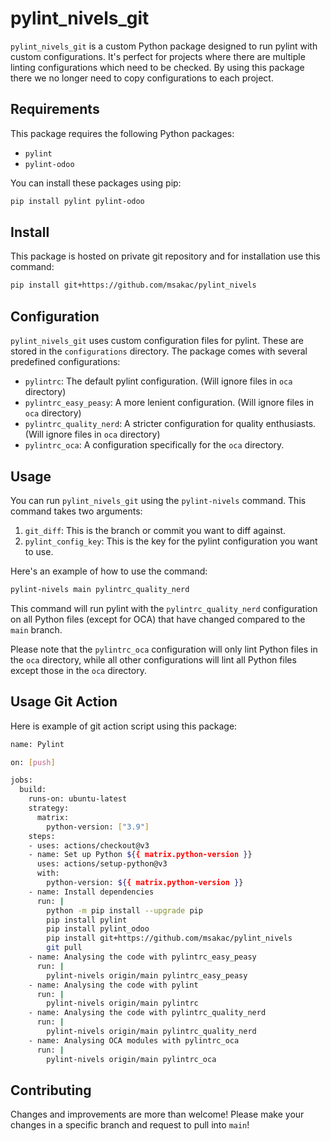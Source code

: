 # pylint_nivels_git

`pylint_nivels_git` is a custom Python package designed to run pylint with custom configurations. It's perfect for projects where there are multiple linting configurations which need to be checked. By using this package there we no longer need to copy configurations to each project.

## Requirements

This package requires the following Python packages:

- `pylint`
- `pylint-odoo`

You can install these packages using pip:

```bash
pip install pylint pylint-odoo
```

## Install 
This package is hosted on private git repository and for installation use this command:
```bash
pip install git+https://github.com/msakac/pylint_nivels
```

## Configuration

`pylint_nivels_git` uses custom configuration files for pylint. These are stored in the `configurations` directory. The package comes with several predefined configurations:

- `pylintrc`: The default pylint configuration. (Will ignore files in `oca` directory)
- `pylintrc_easy_peasy`: A more lenient configuration. (Will ignore files in `oca` directory)
- `pylintrc_quality_nerd`: A stricter configuration for quality enthusiasts. (Will ignore files in `oca` directory)
- `pylintrc_oca`: A configuration specifically for the `oca` directory.

## Usage

You can run `pylint_nivels_git` using the `pylint-nivels` command. This command takes two arguments:

1. `git_diff`: This is the branch or commit you want to diff against.
2. `pylint_config_key`: This is the key for the pylint configuration you want to use.

Here's an example of how to use the command:

```bash
pylint-nivels main pylintrc_quality_nerd
```
This command will run pylint with the `pylintrc_quality_nerd` configuration on all Python files (except for OCA) that have changed compared to the `main` branch.

Please note that the `pylintrc_oca` configuration will only lint Python files in the `oca` directory, while all other configurations will lint all Python files except those in the `oca` directory.

## Usage Git Action
Here is example of git action script using this package:
```bash
name: Pylint

on: [push]

jobs:
  build:
    runs-on: ubuntu-latest
    strategy:
      matrix:
        python-version: ["3.9"]
    steps:
    - uses: actions/checkout@v3
    - name: Set up Python ${{ matrix.python-version }}
      uses: actions/setup-python@v3
      with:
        python-version: ${{ matrix.python-version }}
    - name: Install dependencies
      run: |
        python -m pip install --upgrade pip
        pip install pylint
        pip install pylint_odoo
        pip install git+https://github.com/msakac/pylint_nivels
        git pull
    - name: Analysing the code with pylintrc_easy_peasy
      run: |
        pylint-nivels origin/main pylintrc_easy_peasy
    - name: Analysing the code with pylint
      run: |
        pylint-nivels origin/main pylintrc
    - name: Analysing the code with pylintrc_quality_nerd
      run: |
        pylint-nivels origin/main pylintrc_quality_nerd
    - name: Analysing OCA modules with pylintrc_oca
      run: |
        pylint-nivels origin/main pylintrc_oca
```

## Contributing

Changes and improvements are more than welcome! Please make your changes in a specific branch and request to pull into `main`!

